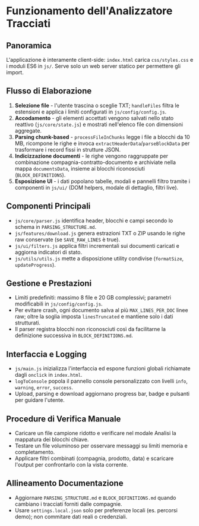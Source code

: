 # Funzionamento dell'Analizzatore Tracciati

## Panoramica
L'applicazione è interamente client-side: `index.html` carica `css/styles.css` e i moduli ES6 in `js/`. Serve solo un web server statico per permettere gli import.

## Flusso di Elaborazione
1. **Selezione file** - l'utente trascina o sceglie TXT; `handleFiles` filtra le estensioni e applica i limiti configurati in `js/config/config.js`.
2. **Accodamento** - gli elementi accettati vengono salvati nello stato reattivo (`js/core/state.js`) e mostrati nell'elenco file con dimensioni aggregate.
3. **Parsing chunk-based** - `processFileInChunks` legge i file a blocchi da 10 MB, ricompone le righe e invoca `extractHeaderData`/`parseBlockData` per trasformare i record fissi in strutture JSON.
4. **Indicizzazione documenti** - le righe vengono raggruppate per combinazione compagnia-contratto-documento e archiviate nella mappa `documentsData`, insieme ai blocchi riconosciuti (`BLOCK_DEFINITIONS`).
5. **Esposizione UI** - i dati popolano tabelle, modali e pannelli filtro tramite i componenti in `js/ui/` (DOM helpers, modale di dettaglio, filtri live).

## Componenti Principali
- `js/core/parser.js` identifica header, blocchi e campi secondo lo schema in `PARSING_STRUCTURE.md`.
- `js/features/download.js` genera estrazioni TXT o ZIP usando le righe raw conservate (se `SAVE_RAW_LINES` è true).
- `js/ui/filters.js` applica filtri incrementali sui documenti caricati e aggiorna indicatori di stato.
- `js/utils/utils.js` mette a disposizione utility condivise (`formatSize`, `updateProgress`).

## Gestione e Prestazioni
- Limiti predefiniti: massimo 8 file e 20 GB complessivi; parametri modificabili in `js/config/config.js`.
- Per evitare crash, ogni documento salva al più `MAX_LINES_PER_DOC` linee raw; oltre la soglia imposta `linesTruncated` e mantiene solo i dati strutturati.
- Il parser registra blocchi non riconosciuti così da facilitarne la definizione successiva in `BLOCK_DEFINITIONS.md`.

## Interfaccia e Logging
- `js/main.js` inizializza l'interfaccia ed espone funzioni globali richiamate dagli `onclick` in `index.html`.
- `logToConsole` popola il pannello console personalizzato con livelli `info`, `warning`, `error`, `success`.
- Upload, parsing e download aggiornano progress bar, badge e pulsanti per guidare l'utente.

## Procedure di Verifica Manuale
- Caricare un file campione ridotto e verificare nel modale Analisi la mappatura dei blocchi chiave.
- Testare un file voluminoso per osservare messaggi su limiti memoria e completamento.
- Applicare filtri combinati (compagnia, prodotto, data) e scaricare l'output per confrontarlo con la vista corrente.

## Allineamento Documentazione
- Aggiornare `PARSING_STRUCTURE.md` e `BLOCK_DEFINITIONS.md` quando cambiano i tracciati forniti dalle compagnie.
- Usare `settings.local.json` solo per preferenze locali (es. percorsi demo); non commitare dati reali o credenziali.
